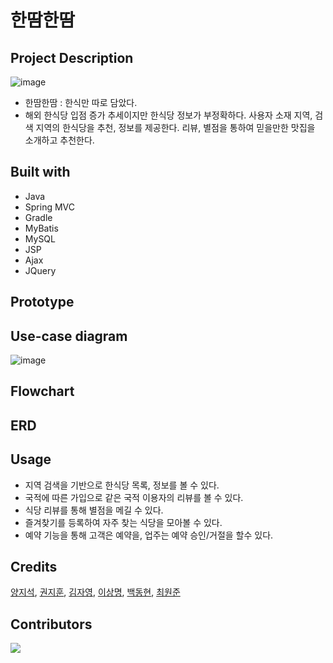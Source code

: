 # 한땀한땀

## Project Description
![image](https://user-images.githubusercontent.com/76678030/161213439-71177297-a917-4c0b-91bf-b2d06c5a85c2.png)
- 한땀한땀 : 한식만 따로 담았다.
- 해외 한식당 입점 증가 추세이지만 한식당 정보가 부정확하다. 사용자 소재 지역, 검색 지역의 한식당을 추천, 정보를 제공한다. 리뷰, 별점을 통하여 믿을만한 맛집을 소개하고 추천한다.


## Built with

- Java
- Spring MVC
- Gradle
- MyBatis
- MySQL
- JSP
- Ajax
- JQuery


## Prototype


## Use-case diagram
![image](https://user-images.githubusercontent.com/76678030/161214682-34e7b7e8-b76d-45fa-bb75-580adfa5b989.png)


## Flowchart


## ERD


## Usage

- 지역 검색을 기반으로 한식당 목록, 정보를 볼 수 있다.
- 국적에 따른 가입으로 같은 국적 이용자의 리뷰를 볼 수 있다.
- 식당 리뷰를 통해 별점을 메길 수 있다.
- 즐겨찾기를 등록하여 자주 찾는 식당을 모아볼 수 있다.
- 예약 기능을 통해 고객은 예약을, 업주는 예약 승인/거절을 할수 있다.


## Credits

[양지석](https://github.com/didwltjr93), [권지훈](https://github.com/kjh8673a), [김자영](https://github.com/kjy222), [이상명](https://github.com/leesm316), [백동현](https://github.com/qorehdgus), [최원준](https://github.com/song7351)


## Contributors

<a href="https://github.com/multicampus8-group3/K-food_Search/graphs/contributors">
  <img src="https://contrib.rocks/image?repo=multicampus8-group3/K-food_Search" />
</a>
